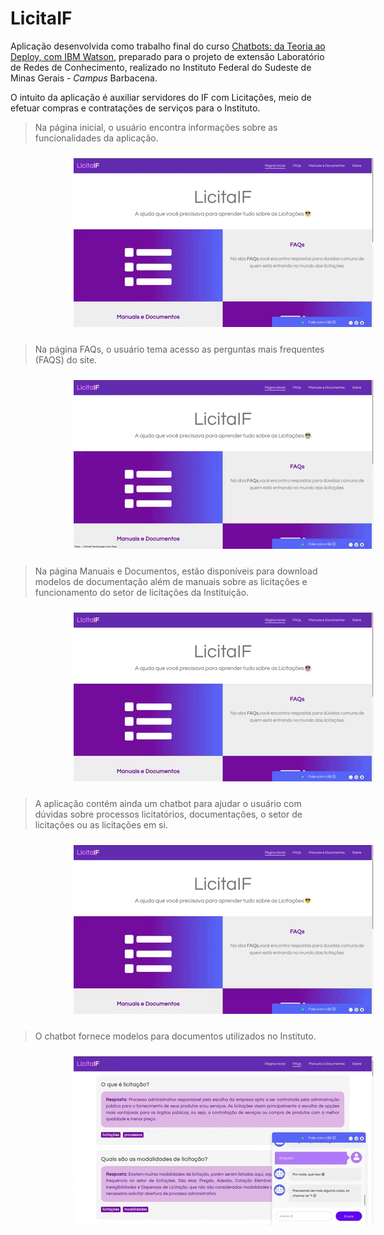 # LicitaIF

Aplicação desenvolvida como trabalho final do curso [Chatbots: da Teoria ao Deploy, com IBM Watson](https://github.com/jpdik/curso-chatbots-ibm), preparado para o projeto de extensão Laboratório de Redes de Conhecimento, realizado no Instituto Federal do Sudeste de Minas Gerais - *Campus* Barbacena.


O intuito da aplicação é auxiliar servidores do IF com Licitações, meio de efetuar compras e contratações de serviços para o Instituto.

> Na página inicial, o usuário encontra informações sobre as funcionalidades da aplicação.

<img src="img/home.gif" alt="Página inicial da aplicação" style="margin-left: 20%;margin-top:10px;margin-bottom:10px;">

> Na página FAQs, o usuário tema acesso as perguntas mais frequentes (FAQS) do site.

<img src="img/faqs.gif" alt="FAQs" style="margin-left: 20%;margin-top:10px;margin-bottom:10px">

>Na página Manuais e Documentos, estão disponíveis para download modelos de documentação além de manuais sobre as licitações e funcionamento do setor de licitações da Instituição.

<img src="img/docs.gif" alt="Manuais e documentos" style="margin-left: 20%;margin-top:10px;margin-bottom:10px">

>A aplicação contém ainda um chatbot para ajudar o usuário com dúvidas sobre processos licitatórios, documentações, o setor de licitações ou as licitações em si.

<img src="img/chat.gif" alt="Chat - Conversação" style="margin-left: 20%;margin-top:10px;margin-bottom:10px">

> O chatbot fornece modelos para documentos utilizados no Instituto.

<img src="img/chat-docs.gif" alt="Chat - Documentos" style="margin-left: 20%;margin-top:10px;margin-bottom:10px">


